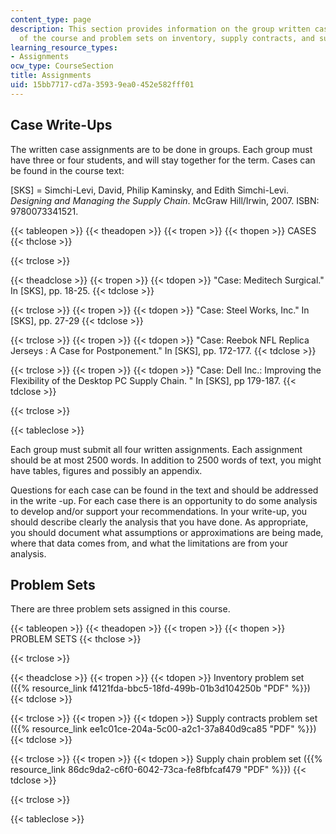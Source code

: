 ```yaml
---
content_type: page
description: This section provides information on the group written case assignments
  of the course and problem sets on inventory, supply contracts, and supply chains.
learning_resource_types:
- Assignments
ocw_type: CourseSection
title: Assignments
uid: 15bb7717-cd7a-3593-9ea0-452e582fff01
---
```


Case Write-Ups
--------------

The written case assignments are to be done in groups. Each group must have three or four students, and will stay together for the term. Cases can be found in the course text:

\[SKS\] = Simchi-Levi, David, Philip Kaminsky, and Edith Simchi-Levi. _Designing and Managing the Supply Chain_. McGraw Hill/Irwin, 2007. ISBN: 9780073341521.

{{< tableopen >}}
{{< theadopen >}}
{{< tropen >}}
{{< thopen >}}
CASES
{{< thclose >}}

{{< trclose >}}

{{< theadclose >}}
{{< tropen >}}
{{< tdopen >}}
"Case: Meditech Surgical." In \[SKS\], pp. 18-25.
{{< tdclose >}}

{{< trclose >}}
{{< tropen >}}
{{< tdopen >}}
"Case: Steel Works, Inc." In \[SKS\], pp. 27-29
{{< tdclose >}}

{{< trclose >}}
{{< tropen >}}
{{< tdopen >}}
"Case: Reebok NFL Replica Jerseys : A Case for Postponement." In \[SKS\], pp. 172-177.
{{< tdclose >}}

{{< trclose >}}
{{< tropen >}}
{{< tdopen >}}
"Case: Dell Inc.: Improving the Flexibility of the Desktop PC Supply Chain. " In \[SKS\], pp 179-187.
{{< tdclose >}}

{{< trclose >}}

{{< tableclose >}}

Each group must submit all four written assignments. Each assignment should be at most 2500 words. In addition to 2500 words of text, you might have tables, figures and possibly an appendix.

Questions for each case can be found in the text and should be addressed in the write -up. For each case there is an opportunity to do some analysis to develop and/or support your recommendations. In your write-up, you should describe clearly the analysis that you have done. As appropriate, you should document what assumptions or approximations are being made, where that data comes from, and what the limitations are from your analysis.

Problem Sets
------------

There are three problem sets assigned in this course.

{{< tableopen >}}
{{< theadopen >}}
{{< tropen >}}
{{< thopen >}}
PROBLEM SETS
{{< thclose >}}

{{< trclose >}}

{{< theadclose >}}
{{< tropen >}}
{{< tdopen >}}
Inventory problem set ({{% resource_link f4121fda-bbc5-18fd-499b-01b3d104250b "PDF" %}})
{{< tdclose >}}

{{< trclose >}}
{{< tropen >}}
{{< tdopen >}}
Supply contracts problem set ({{% resource_link ee1c01ce-204a-5c00-a2c1-37a840d9ca85 "PDF" %}})
{{< tdclose >}}

{{< trclose >}}
{{< tropen >}}
{{< tdopen >}}
Supply chain problem set ({{% resource_link 86dc9da2-c6f0-6042-73ca-fe8fbfcaf479 "PDF" %}})
{{< tdclose >}}

{{< trclose >}}

{{< tableclose >}}